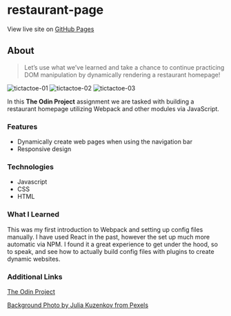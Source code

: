 # restaurant-page

View live site on [GitHub Pages](https://lucashogg.github.io/tic-tac-toe/)

## About

> Let’s use what we’ve learned and take a chance to continue practicing DOM manipulation by dynamically rendering a restaurant homepage!

![tictactoe-01](https://github.com/lucashogg/tic-tac-toe/assets/73367876/759ec8ec-3484-4bc1-a415-aa79ebfeadb2)
![tictactoe-02](https://github.com/lucashogg/tic-tac-toe/assets/73367876/c7567589-ac6b-4b4f-a3d5-20ccc49b547c)
![tictactoe-03](https://github.com/lucashogg/tic-tac-toe/assets/73367876/c002748f-5088-41e3-a449-f862c88adfd9)

In this **The Odin Project** assignment we are tasked with building a restaurant homepage utilizing Webpack and other modules via JavaScript.

### Features

- Dynamically create web pages when using the navigation bar
- Responsive design

### Technologies

-   Javascript
-   CSS
-   HTML

### What I Learned

This was my first introduction to Webpack and setting up config files manually. I have used React in the past, however the set up much more automatic via NPM. I found it a great experience to get under the hood, so to speak, and see how to actually build config files with plugins to create dynamic websites.

### Additional Links

[The Odin Project](https://www.theodinproject.com/)

[Background Photo by Julia Kuzenkov from Pexels](https://www.pexels.com/photo/people-having-a-toast-1974594/)